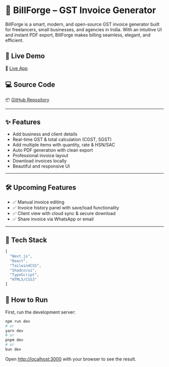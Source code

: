 # 📄 BillForge – GST Invoice Generator

BillForge is a smart, modern, and open-source GST invoice generator built for freelancers, small businesses, and agencies in India. With an intuitive UI and instant PDF export, BillForge makes billing seamless, elegant, and efficient.

## 🚀 Live Demo
🔗 [Live App](https://bill-forge-gst.vercel.app/)

## 💻 Source Code
📦 [GitHub Repository](https://github.com/Vaibhav-Samdani/BillForge-gst-invoice)

---

## ✨ Features

- Add business and client details
- Real-time GST & total calculation (CGST, SGST)
- Add multiple items with quantity, rate & HSN/SAC
- Auto PDF generation with clean export
- Professional invoice layout
- Download invoices locally
- Beautiful and responsive UI

---

## 🛠️ Upcoming Features

- ✅ Manual invoice editing
- ✅ Invoice history panel with save/load functionality
- ✅ Client view with cloud sync & secure download
- ✅ Share invoice via WhatsApp or email

---

## 🧠 Tech Stack

```js
[
  "Next.js",
  "React",
  "TailwindCSS",
  "Shadcn/ui",
  "TypeScript",
  "HTML5/CSS3"
]
```
## 🧠 How to Run 
First, run the development server:

```bash
npm run dev
# or
yarn dev
# or
pnpm dev
# or
bun dev
```

Open [http://localhost:3000](http://localhost:3000) with your browser to see the result.


